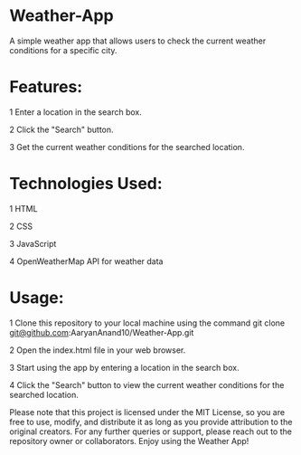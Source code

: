 # Weather-App
A simple weather app that allows users to check the current weather conditions for a specific city.

# Features:
   1 Enter a location in the search box.
   
   2 Click the "Search" button.
   
   3 Get the current weather conditions for the searched location.
   
# Technologies Used:
1 HTML

2 CSS

3 JavaScript

4 OpenWeatherMap API for weather data

# Usage:
1 Clone this repository to your local machine using the command git clone git@github.com:AaryanAnand10/Weather-App.git

2 Open the index.html file in your web browser.

3 Start using the app by entering a location in the search box.

4 Click the "Search" button to view the current weather conditions for the searched location.

Please note that this project is licensed under the MIT License, so you are free to use, modify, and distribute it as long as you provide attribution to the original creators.
For any further queries or support, please reach out to the repository owner or collaborators.
Enjoy using the Weather App!





